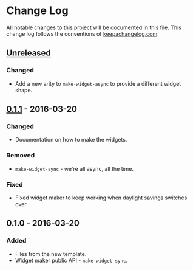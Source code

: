# Change Log
All notable changes to this project will be documented in this file. This change log follows the conventions of [keepachangelog.com](http://keepachangelog.com/).

## [Unreleased][unreleased]
### Changed
- Add a new arity to `make-widget-async` to provide a different widget shape.

## [0.1.1] - 2016-03-20
### Changed
- Documentation on how to make the widgets.

### Removed
- `make-widget-sync` - we're all async, all the time.

### Fixed
- Fixed widget maker to keep working when daylight savings switches over.

## 0.1.0 - 2016-03-20
### Added
- Files from the new template.
- Widget maker public API - `make-widget-sync`.

[unreleased]: https://github.com/your-name/cs-ex/compare/0.1.1...HEAD
[0.1.1]: https://github.com/your-name/cs-ex/compare/0.1.0...0.1.1
